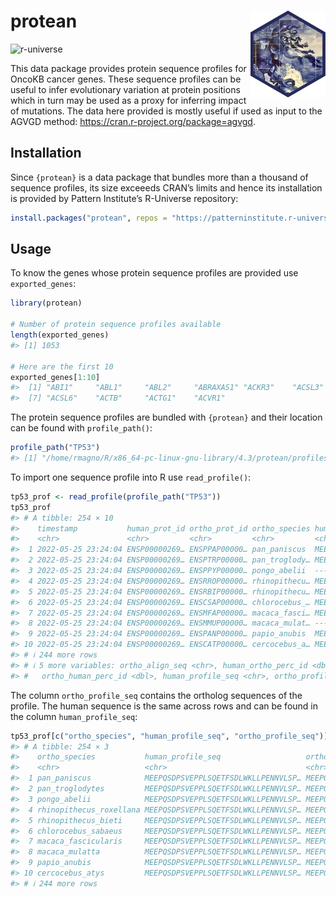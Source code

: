 
<!-- README.md is generated from README.Rmd. Please edit that file -->

# protean <img src="man/figures/logo.svg" align="right" height="139" />

<!-- badges: start -->

![r-universe](https://patterninstitute.r-universe.dev/badges/protean)
<!-- badges: end -->

This data package provides protein sequence profiles for OncoKB cancer
genes. These sequence profiles can be useful to infer evolutionary
variation at protein positions which in turn may be used as a proxy for
inferring impact of mutations. The data here provided is mostly useful
if used as input to the AGVGD method:
<https://cran.r-project.org/package=agvgd>.

## Installation

Since `{protean}` is a data package that bundles more than a thousand of
sequence profiles, its size exceeeds CRAN’s limits and hence its
installation is provided by Pattern Institute’s R-Universe repository:

``` r
install.packages("protean", repos = "https://patterninstitute.r-universe.dev")
```

## Usage

To know the genes whose protein sequence profiles are provided use
`exported_genes`:

``` r
library(protean)

# Number of protein sequence profiles available
length(exported_genes)
#> [1] 1053

# Here are the first 10
exported_genes[1:10]
#>  [1] "ABI1"     "ABL1"     "ABL2"     "ABRAXAS1" "ACKR3"    "ACSL3"   
#>  [7] "ACSL6"    "ACTB"     "ACTG1"    "ACVR1"
```

The protein sequence profiles are bundled with `{protean}` and their
location can be found with `profile_path()`:

``` r
profile_path("TP53")
#> [1] "/home/rmagno/R/x86_64-pc-linux-gnu-library/4.3/protean/profiles/TP53.csv.gz"
```

To import one sequence profile into R use `read_profile()`:

``` r
tp53_prof <- read_profile(profile_path("TP53"))
tp53_prof
#> # A tibble: 254 × 10
#>    timestamp           human_prot_id ortho_prot_id ortho_species human_align_seq
#>    <chr>               <chr>         <chr>         <chr>         <chr>          
#>  1 2022-05-25 23:24:04 ENSP00000269… ENSPPAP00000… pan_paniscus  MEEPQSDPSVEPPL…
#>  2 2022-05-25 23:24:04 ENSP00000269… ENSPTRP00000… pan_troglody… MEEPQSDPSVEPPL…
#>  3 2022-05-25 23:24:04 ENSP00000269… ENSPPYP00000… pongo_abelii  --------------…
#>  4 2022-05-25 23:24:04 ENSP00000269… ENSRROP00000… rhinopithecu… MEEPQSDPSVEPPL…
#>  5 2022-05-25 23:24:04 ENSP00000269… ENSRBIP00000… rhinopithecu… MEEPQSDPSVEPPL…
#>  6 2022-05-25 23:24:04 ENSP00000269… ENSCSAP00000… chlorocebus_… MEEPQSDPSVEPPL…
#>  7 2022-05-25 23:24:04 ENSP00000269… ENSMFAP00000… macaca_fasci… MEEPQSDPSVEPPL…
#>  8 2022-05-25 23:24:04 ENSP00000269… ENSMMUP00000… macaca_mulat… --------------…
#>  9 2022-05-25 23:24:04 ENSP00000269… ENSPANP00000… papio_anubis  MEEPQSDPSVEPPL…
#> 10 2022-05-25 23:24:04 ENSP00000269… ENSCATP00000… cercocebus_a… MEEPQSDPSVEPPL…
#> # ℹ 244 more rows
#> # ℹ 5 more variables: ortho_align_seq <chr>, human_ortho_perc_id <dbl>,
#> #   ortho_human_perc_id <dbl>, human_profile_seq <chr>, ortho_profile_seq <chr>
```

The column `ortho_profile_seq` contains the ortholog sequences of the
profile. The human sequence is the same across rows and can be found in
the column `human_profile_seq`:

``` r
tp53_prof[c("ortho_species", "human_profile_seq", "ortho_profile_seq")]
#> # A tibble: 254 × 3
#>    ortho_species           human_profile_seq                   ortho_profile_seq
#>    <chr>                   <chr>                               <chr>            
#>  1 pan_paniscus            MEEPQSDPSVEPPLSQETFSDLWKLLPENNVLSP… MEEPQSDPSVEPPLSQ…
#>  2 pan_troglodytes         MEEPQSDPSVEPPLSQETFSDLWKLLPENNVLSP… MEEPQSDPSVEPPLSQ…
#>  3 pongo_abelii            MEEPQSDPSVEPPLSQETFSDLWKLLPENNVLSP… MEEPQSDPSVEPPLSQ…
#>  4 rhinopithecus_roxellana MEEPQSDPSVEPPLSQETFSDLWKLLPENNVLSP… MEEPQSDPSIEPPLSQ…
#>  5 rhinopithecus_bieti     MEEPQSDPSVEPPLSQETFSDLWKLLPENNVLSP… MEEPQSDPSIEPPLSQ…
#>  6 chlorocebus_sabaeus     MEEPQSDPSVEPPLSQETFSDLWKLLPENNVLSP… MEEPQSDPSIEPPLSQ…
#>  7 macaca_fascicularis     MEEPQSDPSVEPPLSQETFSDLWKLLPENNVLSP… MEEPQSDPSIEPPLSQ…
#>  8 macaca_mulatta          MEEPQSDPSVEPPLSQETFSDLWKLLPENNVLSP… MEEPQSDPSIEPPLSQ…
#>  9 papio_anubis            MEEPQSDPSVEPPLSQETFSDLWKLLPENNVLSP… MEEPQSDPSIEPPLSQ…
#> 10 cercocebus_atys         MEEPQSDPSVEPPLSQETFSDLWKLLPENNVLSP… MEEPQSDPSIEPPLRQ…
#> # ℹ 244 more rows
```
